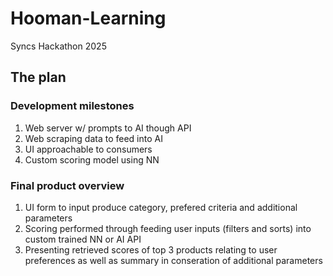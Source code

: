 # Hooman-Learning
Syncs Hackathon 2025

## The plan

### Development milestones
1. Web server w/ prompts to AI though API
2. Web scraping data to feed into AI
3. UI approachable to consumers
4. Custom scoring model using NN

### Final product overview
1. UI form to input produce category, prefered criteria and additional parameters
2. Scoring performed through feeding user inputs (filters and sorts) into custom trained NN or AI API
3. Presenting retrieved scores of top 3 products relating to user preferences as well as summary in conseration of additional parameters
